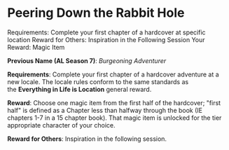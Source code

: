 # Peering Down the Rabbit Hole

Requirements: Complete your first chapter of a hardcover at specific location
Reward for Others: Inspiration in the Following Session
Your Reward: Magic Item

**Previous Name (AL Season 7)**: *Burgeoning Adventurer*

**Requirements**: Complete your first chapter of a hardcover adventure at a new locale. The locale rules conform to the same standards as the **Everything in Life is Location** general reward.

**Reward**: Choose one magic item from the first half of the hardcover; "first half" is defined as a Chapter less than halfway through the book (IE chapters 1-7 in a 15 chapter book). That magic item is unlocked for the tier appropriate character of your choice.

**Reward for Others**: Inspiration in the following session.